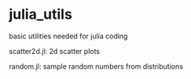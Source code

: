 julia_utils
===========

basic utilities needed for julia coding

scatter2d.jl: 2d scatter plots

random.jl: sample random numbers from distributions
